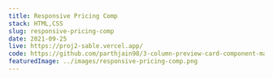 ```yaml
---
title: Responsive Pricing Comp
stack: HTML,CSS
slug: responsive-pricing-comp
date: 2021-09-25
live: https://proj2-sable.vercel.app/
code: https://github.com/parthjain98/3-column-preview-card-component-main
featuredImage: ../images/responsive-pricing-comp.png
---
```

